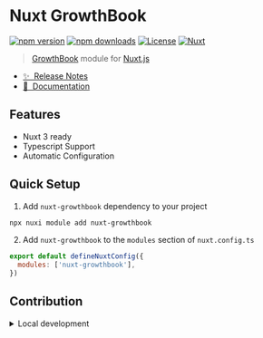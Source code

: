 # Nuxt GrowthBook

[![npm version][npm-version-src]][npm-version-href]
[![npm downloads][npm-downloads-src]][npm-downloads-href]
[![License][license-src]][license-href]
[![Nuxt][nuxt-src]][nuxt-href]

> [GrowthBook](https://www.growthbook.io/) module for [Nuxt.js](https://nuxt.com/)
- [✨ &nbsp;Release Notes](https://github.com/roncallyt/nuxt-growthbook/releases)
- [📖 &nbsp;Documentation](https://nuxt-growthbook.t7n.dev)

## Features

<!-- Highlight some of the features your module provide here -->
- Nuxt 3 ready
- Typescript Support
- Automatic Configuration

## Quick Setup

1. Add `nuxt-growthbook` dependency to your project

```bash
npx nuxi module add nuxt-growthbook
```

2. Add `nuxt-growthbook` to the `modules` section of `nuxt.config.ts`

```js
export default defineNuxtConfig({
  modules: ['nuxt-growthbook'],
})
```

## Contribution

<details>
  <summary>Local development</summary>
  
  ```bash
  # Install dependencies
  npm install
  
  # Generate type stubs
  npm run dev:prepare
  
  # Develop with the playground
  npm run dev
  
  # Build the playground
  npm run dev:build
  
  # Run ESLint
  npm run lint
  
  # Run Vitest
  npm run test
  npm run test:watch
  
  # Release new version
  npm run release
  ```
</details>


<!-- Badges -->
[npm-version-src]: https://img.shields.io/npm/v/nuxt-growthbook/latest.svg?style=flat&colorA=020420&colorB=00DC82
[npm-version-href]: https://npmjs.com/package/nuxt-growthbook

[npm-downloads-src]: https://img.shields.io/npm/dm/nuxt-growthbook.svg?style=flat&colorA=020420&colorB=00DC82
[npm-downloads-href]: https://npm.chart.dev/nuxt-growthbook

[license-src]: https://img.shields.io/npm/l/nuxt-growthbook.svg?style=flat&colorA=020420&colorB=00DC82
[license-href]: https://npmjs.com/package/nuxt-growthbook

[nuxt-src]: https://img.shields.io/badge/Nuxt-020420?logo=nuxt.js
[nuxt-href]: https://nuxt.com
